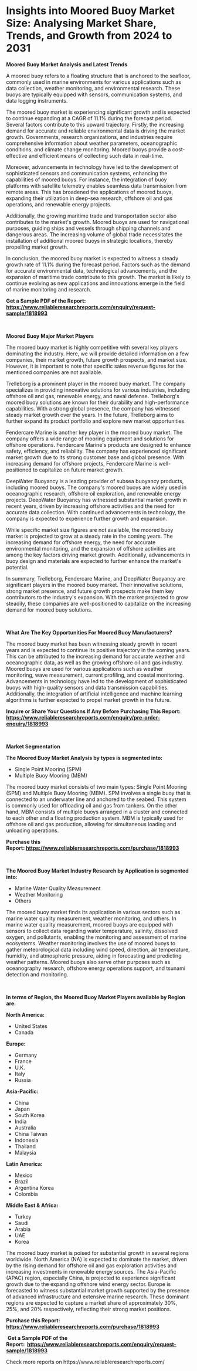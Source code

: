<p><h1>Insights into Moored Buoy Market Size: Analysing Market Share, Trends, and Growth from 2024 to 2031</h1></p><p><strong>Moored Buoy Market Analysis and Latest Trends</strong></p>
<p><p>A moored buoy refers to a floating structure that is anchored to the seafloor, commonly used in marine environments for various applications such as data collection, weather monitoring, and environmental research. These buoys are typically equipped with sensors, communication systems, and data logging instruments.</p><p>The moored buoy market is experiencing significant growth and is expected to continue expanding at a CAGR of 11.1% during the forecast period. Several factors contribute to this upward trajectory. Firstly, the increasing demand for accurate and reliable environmental data is driving the market growth. Governments, research organizations, and industries require comprehensive information about weather parameters, oceanographic conditions, and climate change monitoring. Moored buoys provide a cost-effective and efficient means of collecting such data in real-time.</p><p>Moreover, advancements in technology have led to the development of sophisticated sensors and communication systems, enhancing the capabilities of moored buoys. For instance, the integration of buoy platforms with satellite telemetry enables seamless data transmission from remote areas. This has broadened the applications of moored buoys, expanding their utilization in deep-sea research, offshore oil and gas operations, and renewable energy projects.</p><p>Additionally, the growing maritime trade and transportation sector also contributes to the market's growth. Moored buoys are used for navigational purposes, guiding ships and vessels through shipping channels and dangerous areas. The increasing volume of global trade necessitates the installation of additional moored buoys in strategic locations, thereby propelling market growth.</p><p>In conclusion, the moored buoy market is expected to witness a steady growth rate of 11.1% during the forecast period. Factors such as the demand for accurate environmental data, technological advancements, and the expansion of maritime trade contribute to this growth. The market is likely to continue evolving as new applications and innovations emerge in the field of marine monitoring and research.</p></p>
<p><strong>Get a Sample PDF of the Report:&nbsp; <a href="https://www.reliableresearchreports.com/enquiry/request-sample/1818993">https://www.reliableresearchreports.com/enquiry/request-sample/1818993</a></strong></p>
<p>&nbsp;</p>
<p><strong>Moored Buoy Major Market Players</strong></p>
<p><p>The moored buoy market is highly competitive with several key players dominating the industry. Here, we will provide detailed information on a few companies, their market growth, future growth prospects, and market size. However, it is important to note that specific sales revenue figures for the mentioned companies are not available.</p><p>Trelleborg is a prominent player in the moored buoy market. The company specializes in providing innovative solutions for various industries, including offshore oil and gas, renewable energy, and naval defense. Trelleborg's moored buoy solutions are known for their durability and high-performance capabilities. With a strong global presence, the company has witnessed steady market growth over the years. In the future, Trelleborg aims to further expand its product portfolio and explore new market opportunities.</p><p>Fendercare Marine is another key player in the moored buoy market. The company offers a wide range of mooring equipment and solutions for offshore operations. Fendercare Marine's products are designed to enhance safety, efficiency, and reliability. The company has experienced significant market growth due to its strong customer base and global presence. With increasing demand for offshore projects, Fendercare Marine is well-positioned to capitalize on future market growth.</p><p>DeepWater Buoyancy is a leading provider of subsea buoyancy products, including moored buoys. The company's moored buoys are widely used in oceanographic research, offshore oil exploration, and renewable energy projects. DeepWater Buoyancy has witnessed substantial market growth in recent years, driven by increasing offshore activities and the need for accurate data collection. With continued advancements in technology, the company is expected to experience further growth and expansion.</p><p>While specific market size figures are not available, the moored buoy market is projected to grow at a steady rate in the coming years. The increasing demand for offshore energy, the need for accurate environmental monitoring, and the expansion of offshore activities are among the key factors driving market growth. Additionally, advancements in buoy design and materials are expected to further enhance the market's potential.</p><p>In summary, Trelleborg, Fendercare Marine, and DeepWater Buoyancy are significant players in the moored buoy market. Their innovative solutions, strong market presence, and future growth prospects make them key contributors to the industry's expansion. With the market projected to grow steadily, these companies are well-positioned to capitalize on the increasing demand for moored buoy solutions.</p></p>
<p>&nbsp;</p>
<p><strong>What Are The Key Opportunities For Moored Buoy Manufacturers?</strong></p>
<p><p>The moored buoy market has been witnessing steady growth in recent years and is expected to continue its positive trajectory in the coming years. This can be attributed to the increasing demand for accurate weather and oceanographic data, as well as the growing offshore oil and gas industry. Moored buoys are used for various applications such as weather monitoring, wave measurement, current profiling, and coastal monitoring. Advancements in technology have led to the development of sophisticated buoys with high-quality sensors and data transmission capabilities. Additionally, the integration of artificial intelligence and machine learning algorithms is further expected to propel market growth in the future.</p></p>
<p><strong>Inquire or Share Your Questions If Any Before Purchasing This Report: <a href="https://www.reliableresearchreports.com/enquiry/pre-order-enquiry/1818993">https://www.reliableresearchreports.com/enquiry/pre-order-enquiry/1818993</a></strong></p>
<p>&nbsp;</p>
<p><strong>Market Segmentation</strong></p>
<p><strong>The Moored Buoy Market Analysis by types is segmented into:</strong></p>
<p><ul><li>Single Point Mooring (SPM)</li><li>Multiple Buoy Mooring (MBM)</li></ul></p>
<p><p>The moored buoy market consists of two main types: Single Point Mooring (SPM) and Multiple Buoy Mooring (MBM). SPM involves a single buoy that is connected to an underwater line and anchored to the seabed. This system is commonly used for offloading oil and gas from tankers. On the other hand, MBM consists of multiple buoys arranged in a cluster and connected to each other and a floating production system. MBM is typically used for offshore oil and gas production, allowing for simultaneous loading and unloading operations.</p></p>
<p><strong>Purchase this Report:&nbsp;<a href="https://www.reliableresearchreports.com/purchase/1818993">https://www.reliableresearchreports.com/purchase/1818993</a></strong></p>
<p>&nbsp;</p>
<p><strong>The Moored Buoy Market Industry Research by Application is segmented into:</strong></p>
<p><ul><li>Marine Water Quality Measurement</li><li>Weather Monitoring</li><li>Others</li></ul></p>
<p><p>The moored buoy market finds its application in various sectors such as marine water quality measurement, weather monitoring, and others. In marine water quality measurement, moored buoys are equipped with sensors to collect data regarding water temperature, salinity, dissolved oxygen, and pollutants, enabling the monitoring and assessment of marine ecosystems. Weather monitoring involves the use of moored buoys to gather meteorological data including wind speed, direction, air temperature, humidity, and atmospheric pressure, aiding in forecasting and predicting weather patterns. Moored buoys also serve other purposes such as oceanography research, offshore energy operations support, and tsunami detection and monitoring.</p></p>
<p>&nbsp;</p>
<p><strong>In terms of Region, the Moored Buoy Market Players available by Region are:</strong></p>
<p>
    <p> <strong> North America: </strong>
        <ul>
            <li>United States</li>
            <li>Canada</li>
        </ul>
        </p> 
    <p> <strong> Europe: </strong>
        <ul>
            <li>Germany</li>
            <li>France</li>
            <li>U.K.</li>
            <li>Italy</li>
            <li>Russia</li>
        </ul>
        </p> 
    <p> <strong> Asia-Pacific: </strong>
        <ul>
            <li>China</li>
            <li>Japan</li>
            <li>South Korea</li>
            <li>India</li>
            <li>Australia</li>
            <li>China Taiwan</li>
            <li>Indonesia</li>
            <li>Thailand</li>
            <li>Malaysia</li>
        </ul>
        </p> 
    <p> <strong> Latin America: </strong>
        <ul>
            <li>Mexico</li>
            <li>Brazil</li>
            <li>Argentina Korea</li>
            <li>Colombia</li>
        </ul>
        </p> 
    <p> <strong> Middle East & Africa: </strong>
        <ul>
            <li>Turkey</li>
            <li>Saudi</li>
            <li>Arabia</li>
            <li>UAE</li>
            <li>Korea</li>
        </ul>
    </p>
    </p>
<p><p>The moored buoy market is poised for substantial growth in several regions worldwide. North America (NA) is expected to dominate the market, driven by the rising demand for offshore oil and gas exploration activities and increasing investments in renewable energy sources. The Asia-Pacific (APAC) region, especially China, is projected to experience significant growth due to the expanding offshore wind energy sector. Europe is forecasted to witness substantial market growth supported by the presence of advanced infrastructure and extensive marine research. These dominant regions are expected to capture a market share of approximately 30%, 25%, and 20% respectively, reflecting their strong market positions.</p></p>
<p><strong>Purchase this Report: <a href="https://www.reliableresearchreports.com/purchase/1818993">https://www.reliableresearchreports.com/purchase/1818993</a></strong></p>
<p>&nbsp;<strong>Get a Sample PDF of the Report:&nbsp;&nbsp;<a href="https://www.reliableresearchreports.com/enquiry/request-sample/1818993">https://www.reliableresearchreports.com/enquiry/request-sample/1818993</a></strong></p>
<p><strong></strong></p>
<p>Check more reports on https://www.reliableresearchreports.com/</p>